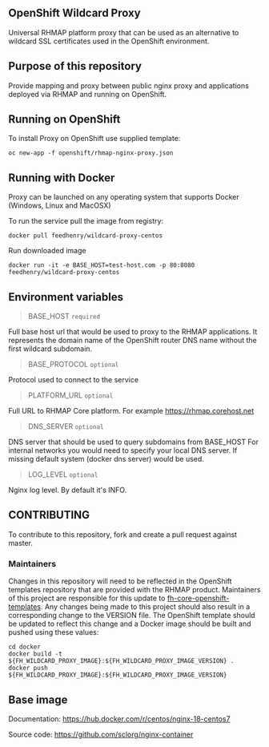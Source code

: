 ## OpenShift Wildcard Proxy

Universal RHMAP platform proxy that can be used as an alternative to wildcard SSL certificates used in the OpenShift environment.

## Purpose of this repository

Provide mapping and proxy between public nginx proxy and
applications deployed via RHMAP and running on OpenShift.


## Running on OpenShift

To install Proxy on OpenShift use supplied template:

    oc new-app -f openshift/rhmap-nginx-proxy.json

## Running with Docker

Proxy can be launched on any operating system that supports Docker (Windows, Linux and MacOSX)

To run the service pull the image from registry:

    docker pull feedhenry/wildcard-proxy-centos

Run downloaded image

    docker run -it -e BASE_HOST=test-host.com -p 80:8080 feedhenry/wildcard-proxy-centos

## Environment variables

> BASE_HOST `required`

Full base host url that would be used to proxy to the RHMAP applications.
It represents the domain name of the OpenShift router DNS name without the first wildcard subdomain.

> BASE_PROTOCOL `optional`

Protocol used to connect to the service

> PLATFORM_URL `optional`

Full URL to RHMAP Core platform. For example https://rhmap.corehost.net

> DNS_SERVER `optional`

DNS server that should be used to query subdomains from BASE_HOST
For internal networks you would need to specify your local DNS server.
If missing default system (docker dns server) would be used.

> LOG_LEVEL `optional`

Nginx log level. By default it's INFO.

## CONTRIBUTING

To contribute to this repository, fork and create a pull request against master.

### Maintainers

Changes in this repository will need to be reflected in the OpenShift templates repository that are provided with the RHMAP product. Maintainers of this project are responsible for this update to [fh-core-openshift-templates](https://github.com/fheng/fh-core-openshift-templates). Any changes being made to this project should also result in a corresponding change to the VERSION file. The OpenShift template should be updated to reflect this change and a Docker image should be built and pushed using these values:

```
cd docker
docker build -t ${FH_WILDCARD_PROXY_IMAGE}:${FH_WILDCARD_PROXY_IMAGE_VERSION} .
docker push ${FH_WILDCARD_PROXY_IMAGE}:${FH_WILDCARD_PROXY_IMAGE_VERSION}
```

## Base image

Documentation:
https://hub.docker.com/r/centos/nginx-18-centos7

Source code:
https://github.com/sclorg/nginx-container
